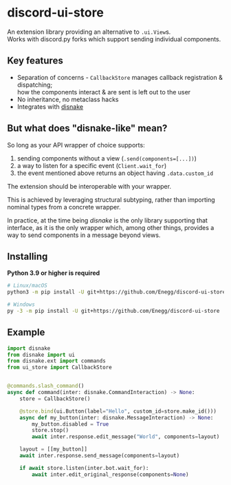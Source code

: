 discord-ui-store
================
An extension library providing an alternative to `.ui.View`s.<br>
Works with discord.py forks which support sending individual components.

Key features
------------
- Separation of concerns - `CallbackStore` manages callback registration & dispatching;<br>
  how the components interact & are sent is left out to the user
- No inheritance, no metaclass hacks
- Integrates with [disnake](https://github.com/DisnakeDev/disnake)

But what does "disnake-like" mean?
----------------------------------
So long as your API wrapper of choice supports:
1. sending components without a view (`.send(components=[...])`)
2. a way to listen for a specific event (`Client.wait_for`)
3. the event mentioned above returns an object having `.data.custom_id`

The extension should be interoperable with your wrapper.

This is achieved by leveraging structural subtyping, rather than importing nominal types
from a concrete wrapper.

In practice, at the time being *disnake* is the only library supporting that interface,
as it is the only wrapper which, among other things, provides a way to send components
in a message beyond views.

Installing
----------
**Python 3.9 or higher is required**

```sh
# Linux/macOS
python3 -m pip install -U git+https://github.com/Enegg/discord-ui-store

# Windows
py -3 -m pip install -U git+https://github.com/Enegg/discord-ui-store
```

Example
-------
```py
import disnake
from disnake import ui
from disnake.ext import commands
from ui_store import CallbackStore


@commands.slash_command()
async def command(inter: disnake.CommandInteraction) -> None:
    store = CallbackStore()

    @store.bind(ui.Button(label="Hello", custom_id=store.make_id()))
    async def my_button(inter: disnake.MessageInteraction) -> None:
        my_button.disabled = True
        store.stop()
        await inter.response.edit_message("World", components=layout)

    layout = [[my_button]]
    await inter.response.send_message(components=layout)

    if await store.listen(inter.bot.wait_for):
        await inter.edit_original_response(components=None)
```
